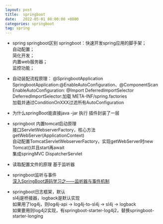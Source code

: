 ```yaml
---
layout: post
title:  springboot
date:   2022-05-01 08:00:00 +0800
categories: springboot
tag: spring
---
```



* spring springboot区别
  springboot：快速开发spring应用的脚手架；   
  自动配置；   
  简化开发；   
  内置web服务器；   
  监控功能；   
  
* 自动装配流程原理：
  @SpringbootApplication   
  SpringbootApplication:@EnableAutoConfiguration、@ComponentScan   
  EnableAutoConfiguration: @Import  DeferredImportSelector   
  DeferredImportSelector:加载 META-INF/spring.factories   
  加载并通过ConditionOnXXX过滤所有AutoConfiguration   
  
* 为什么springBoot能直接java -jar 执行
   插件封装了一层

* springboot 内置tomcat启动原理   
  接口ServletWebserverFactory，核心方法getWebServer(ApplicationContext)      
  自动配置TomcatServletWebserverFactory，实现getWebServer时new Tomcat()并且start再await   
  集成springMVC DispatcherServlet
  
* 读取配置文件的原理
  基于监听器

* springboot监听与事件   
  [深入SpringBoot源码学习之——监听器与事件机制](https://github.com/coderbruis/JavaSourceCodeLearning/blob/master/note/SpringBoot/%E6%B7%B1%E5%85%A5SpringBoot%E6%BA%90%E7%A0%81%E5%AD%A6%E4%B9%A0%E4%B9%8B%E2%80%94%E2%80%94%E7%9B%91%E5%90%AC%E5%99%A8%E4%B8%8E%E4%BA%8B%E4%BB%B6%E6%9C%BA%E5%88%B6.md)
  
* springboot日志框架，默认   
  sl4j是桥接器，logback是默认实现    
  如果用了log4j，则log4j-api -> log4j-to-sl4j -> sl4j -> logback    
  如果要用则log4j2实现，有springboot-starter-log4j2，替换springboot-starter-longing   

